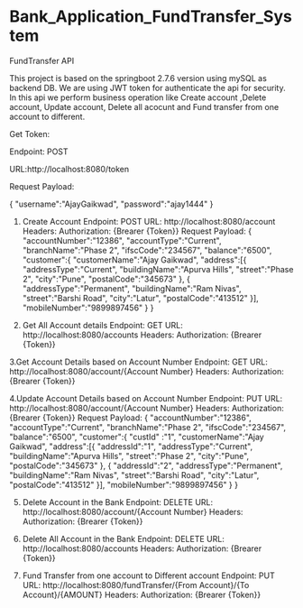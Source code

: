 # Bank_Application_FundTransfer_System

FundTransfer API

This project is based on the springboot 2.7.6 version using mySQL as backend DB. We are using JWT token for authenticate the api for security. In this api we perform business operation like Create account ,Delete account, Update account, Delete all acocunt and Fund transfer from one account to different.

Get Token:

Endpoint: POST

URL:http://localhost:8080/token

Request Payload:
  
  {
    "username":"AjayGaikwad",
    "password":"ajay1444"
  }

1. Create Account
Endpoint: POST
URL: http://localhost:8080/account
Headers:
Authorization: {Brearer {Token}}
Request Payload:
    {
    "accountNumber":"12386",
    "accountType":"Current",
    "branchName":"Phase 2",
    "ifscCode":"234567",
    "balance":"6500",
    "customer":{
        "customerName":"Ajay Gaikwad",
        "address":[{
            "addressType":"Current",
            "buildingName":"Apurva Hills",
            "street":"Phase 2",
            "city":"Pune",
            "postalCode":"345673"
        },
        {
            "addressType":"Permanent",
            "buildingName":"Ram Nivas",
            "street":"Barshi Road",
            "city":"Latur",
            "postalCode":"413512"
        }],
        "mobileNumber":"9899897456"
    }
}

2. Get All Account details
Endpoint: GET
URL: http://localhost:8080/accounts
Headers:
Authorization: {Brearer {Token}}

3.Get Account Details based on Account Number
Endpoint: GET
URL: http://localhost:8080/account/{Account Number}
Headers:
Authorization: {Brearer {Token}}

4.Update Account Details based on Account Number
Endpoint: PUT
URL: http://localhost:8080/account/{Account Number}
Headers:
Authorization: {Brearer {Token}}
Request Payload:
   {
    "accountNumber":"12386",
    "accountType":"Current",
    "branchName":"Phase 2",
    "ifscCode":"234567",
    "balance":"6500",
    "customer":{
        "custId" :"1",
        "customerName":"Ajay Gaikwad",
        "address":[{
            "addressId":"1",
            "addressType":"Current",
            "buildingName":"Apurva Hills",
            "street":"Phase 2",
            "city":"Pune",
            "postalCode":"345673"
        },
        {
            "addressId":"2",
            "addressType":"Permanent",
            "buildingName":"Ram Nivas",
            "street":"Barshi Road",
            "city":"Latur",
            "postalCode":"413512"
        }],
        "mobileNumber":"9899897456"
    }
}

5. Delete Account in the Bank
Endpoint: DELETE
URL: http://localhost:8080/account/{Account Number}
Headers:
Authorization: {Brearer {Token}}

6. Delete All Account in the Bank
Endpoint: DELETE
URL: http://localhost:8080/accounts
Headers:
Authorization: {Brearer {Token}}

7. Fund Transfer from one account to Different account
Endpoint: PUT
URL: http://localhost:8080/fundTransfer/{From Account}/{To Account}/{AMOUNT}
Headers:
Authorization: {Brearer {Token}}
